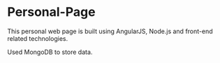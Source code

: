 # Personal-Page

This personal web page is built using AngularJS, Node.js and front-end related technologies. 

Used MongoDB to store data. 
